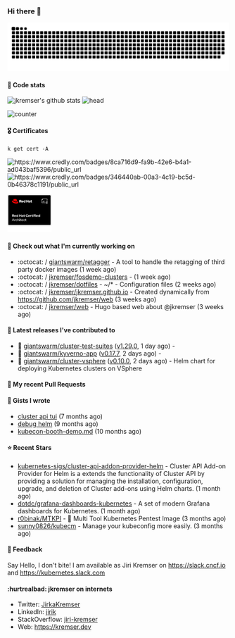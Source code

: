### Hi there 👋

<picture>
  <source media="(prefers-color-scheme: dark)" srcset="github-snake-dark.svg" />
  <source media="(prefers-color-scheme: light)" srcset="github-snake.svg" />
  <img alt="github-snake" src="github-snake.svg" />
</picture>

#### 📱 Code stats

![jkremser's github stats](https://github-readme-stats.vercel.app/api?username=jkremser&count_private=true&show_icons=true&hide_border=false&theme=tokyonight&title_color=5bcdec&bg_color=0d1117&border_radius=false) ![head](https://user-images.githubusercontent.com/535866/175570014-71166aaa-95f7-4a4f-869c-93a16481de4e.jpeg)



![counter](https://komarev.com/ghpvc/?username=jkremser&color=5bcdec&style=for-the-badge)

#### 🎖 Certificates
```
k get cert -A
```
<p align="left">
    <a style="text-decoration: none !important;" href="https://www.credly.com/badges/8ca716d9-fa9b-42e6-b4a1-ad043baf5396/public_url">
        <img src="https://training.linuxfoundation.org/wp-content/uploads/2022/11/CKA.png" alt="https://www.credly.com/badges/8ca716d9-fa9b-42e6-b4a1-ad043baf5396/public_url" width="110" height="110"/>
    </a>
    <a style="text-decoration: none !important;" href="https://www.credly.com/badges/346440ab-00a3-4c19-bc5d-0b46378c1191/public_url">
        <img src="https://training.linuxfoundation.org/wp-content/uploads/2022/11/CKS.png" alt="https://www.credly.com/badges/346440ab-00a3-4c19-bc5d-0b46378c1191/public_url" width="110" height="110"/>
    </a>
    <a style="text-decoration: none !important;" href="https://rhtapps.redhat.com/verify/?certId=120-194-022">
        <img src="./rhca.png" alt="https://rhtapps.redhat.com/verify/?certId=120-194-022" width="100" height="100"/>
    </a>
</p>

#### 👷 Check out what I'm currently working on

- :octocat: / [giantswarm/retagger](https://github.com/giantswarm/retagger) - A tool to handle the retagging of third party docker images (1 week ago)
- :octocat: / [jkremser/fosdemo-clusters](https://github.com/jkremser/fosdemo-clusters) -  (1 week ago)
- :octocat: / [jkremser/dotfiles](https://github.com/jkremser/dotfiles) - ~/*  -  Configuration files (2 weeks ago)
- :octocat: / [jkremser/jkremser.github.io](https://github.com/jkremser/jkremser.github.io) - Created dynamically from https://github.com/jkremser/web (3 weeks ago)
- :octocat: / [jkremser/web](https://github.com/jkremser/web) - Hugo based web about @jkremser (3 weeks ago)

#### 🔭 Latest releases I've contributed to

- 🎉 [giantswarm/cluster-test-suites](https://github.com/giantswarm/cluster-test-suites) ([v1.29.0](https://github.com/giantswarm/cluster-test-suites/releases/tag/v1.29.0), 1 day ago) - 
- 🎉 [giantswarm/kyverno-app](https://github.com/giantswarm/kyverno-app) ([v0.17.7](https://github.com/giantswarm/kyverno-app/releases/tag/v0.17.7), 2 days ago) - 
- 🎉 [giantswarm/cluster-vsphere](https://github.com/giantswarm/cluster-vsphere) ([v0.10.0](https://github.com/giantswarm/cluster-vsphere/releases/tag/v0.10.0), 2 days ago) - Helm chart for deploying Kubernetes clusters on VSphere

#### 🔨 My recent Pull Requests


#### 📓 Gists I wrote

- [cluster api tui](https://gist.github.com/176c5bae04a9db8feea0f72217e8eff5) (7 months ago)
- [debug helm](https://gist.github.com/40bc6009eefdea63b57854becf8409a5) (9 months ago)
- [kubecon-booth-demo.md](https://gist.github.com/8ec12c94e4ff2fc8aa0ee0754363a035) (10 months ago)

#### ⭐ Recent Stars

- [kubernetes-sigs/cluster-api-addon-provider-helm](https://github.com/kubernetes-sigs/cluster-api-addon-provider-helm) - Cluster API Add-on Provider for Helm is a extends the functionality of Cluster API by providing a solution for managing the installation, configuration, upgrade, and deletion of Cluster add-ons using Helm charts. (1 month ago)
- [dotdc/grafana-dashboards-kubernetes](https://github.com/dotdc/grafana-dashboards-kubernetes) - A set of modern Grafana dashboards for Kubernetes. (1 month ago)
- [r0binak/MTKPI](https://github.com/r0binak/MTKPI) - 🧰 Multi Tool Kubernetes Pentest Image  (3 months ago)
- [sunny0826/kubecm](https://github.com/sunny0826/kubecm) - Manage your kubeconfig more easily. (3 months ago)

#### 💬 Feedback

Say Hello, I don't bite! I am available as Jiri Kremser on https://slack.cncf.io and https://kubernetes.slack.com


#### :hurtrealbad: jkremser on internets

- Twitter: <a href="https://twitter.com/JirkaKremser">JirkaKremser</a>
- LinkedIn: <a href="https://www.linkedin.com/in/jirik/">jirik</a>
- StackOverflow: <a href="https://stackoverflow.com/users/1594980/jiri-kremser">jiri-kremser</a>
- Web: https://kremser.dev